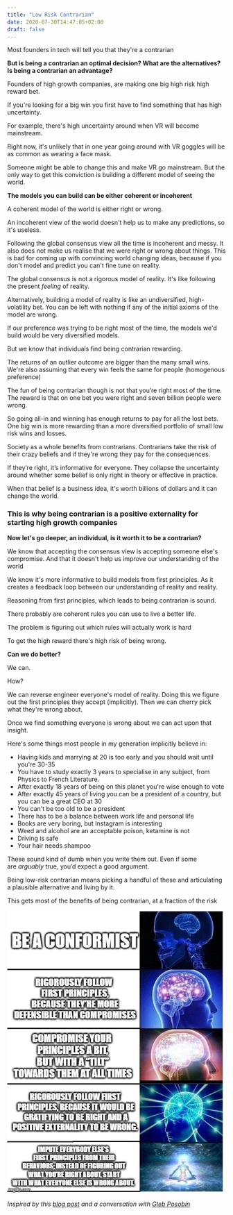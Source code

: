 ```yaml
---
title: "Low Risk Contrarian"
date: 2020-07-30T14:47:05+02:00
draft: false
---
```


Most founders in tech will tell you that they're a contrarian

**But is being a contrarian an optimal decision? What are the alternatives? Is being a contrarian an advantage?**

Founders of high growth companies, are making one big high risk high reward bet.

If you're looking for a big win you first have to find something that has high uncertainty.

For example, there's high uncertainty around when VR will become mainstream.

Right now, it's unlikely that in one year going around with VR goggles will be as common as wearing a face mask.

Someone might be able to change this and make VR go mainstream. But the only way to get this conviction is building a different model of seeing the world.

**The models you can build can be either coherent or incoherent**

A coherent model of the world is either right or wrong.

An incoherent view of the world doesn't help us to make any predictions, so it's useless.

Following the global consensus view all the time is incoherent and messy. It also does not make us realise that we were right or wrong about things. This is bad for coming up with convincing world changing ideas, because if you don't model and predict you can't fine tune on reality.

The global consensus is not a rigorous model of reality. It's like following the present _feeling_ of reality.

Alternatively, building a model of reality is like an undiversified, high-volatility bet. You can be left with nothing if any of the initial axioms of the model are wrong.

If our preference was trying to be right most of the time, the models we'd build would be very diversified models.

But we know that individuals find being contrarian rewarding.

The returns of an outlier outcome are bigger than the many small wins. We're also assuming that every win feels the same for people (homogenous preference)

The fun of being contrarian though is not that you’re right most of the time. The reward is that on one bet you were right and seven billion people were wrong.

So going all-in and winning has enough returns to pay for all the lost bets. One big win is more rewarding than a more diversified portfolio of small low risk wins and losses.

Society as a whole benefits from contrarians. Contrarians take the risk of their crazy beliefs and if they're wrong they pay for the consequences.

If they’re right, it’s informative for everyone. They collapse the uncertainty around whether some belief is only right in theory or effective in practice.

When that belief is a business idea, it's worth billions of dollars and it can change the world.

### This is why being contrarian is a positive externality for starting high growth companies

**Now let's go deeper, an individual, is it worth it to be a contrarian?**

We know that accepting the consensus view is accepting someone else's compromise. And that it doesn't help us improve our understanding of the world

We know it's more informative to build models from first principles. As it creates a feedback loop between our understanding of reality and reality.

Reasoning from first principles, which leads to being contrarian is sound.

There probably are coherent rules you can use to live a better life.

The problem is figuring out which rules will actually work is hard

To get the high reward there's high risk of being wrong.

**Can we do better?**

We can. 

How?

We can reverse engineer everyone's model of reality. Doing this we figure out the first principles they accept (implicitly). Then we can cherry pick what they're wrong about.

Once we find something everyone is wrong about we can act upon that insight.

Here's some things most people in my generation implicitly believe in:

*   Having kids and marrying at 20 is too early and you should wait until you're 30-35
*   You have to study exactly 3 years to specialise in any subject, from Physics to French Literature.
*   After exactly 18 years of being on this planet you're wise enough to vote
*   After exactly 45 years of living you can be a president of a country, but you can be a great CEO at 30
*   You can't be too old to be a president
*   There has to be a balance between work life and personal life
*   Books are very boring, but Instagram is interesting
*   Weed and alcohol are an acceptable poison, ketamine is not
*   Driving is safe
*   Your hair needs shampoo

These sound kind of dumb when you write them out. Even if some are _arguably_ true, you’d expect a good argument.

Being low-risk contrarian means picking a handful of these and articulating a plausible alternative and living by it.

This gets most of the benefits of being contrarian, at a fraction of the risk

![](/low-risk-contrarian/meme.jpg)

_Inspired by this_ [_blog post_](https://medium.com/@byrnehobart/reasoning-from-first-principles-the-dumbest-thing-smart-people-do-46ff1cbba867) _and a conversation with_ [_Gleb Posobin_](https://twitter.com/posobin)